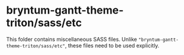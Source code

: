 # bryntum-gantt-theme-triton/sass/etc

This folder contains miscellaneous SASS files. Unlike `"bryntum-gantt-theme-triton/sass/etc"`, these files
need to be used explicitly.
